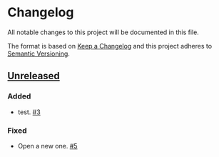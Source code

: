 # Changelog

All notable changes to this project will be documented in this file.

The format is based on [Keep a Changelog](http://keepachangelog.com/)
and this project adheres to [Semantic Versioning](http://semver.org/).

## [Unreleased](https://github.com/ipcrmdemo/bbb001/tree/HEAD)

### Added

-   test. [#3](https://github.com/ipcrmdemo/bbb001/issues/3)

### Fixed

-   Open a new one. [#5](https://github.com/ipcrmdemo/bbb001/issues/5)

